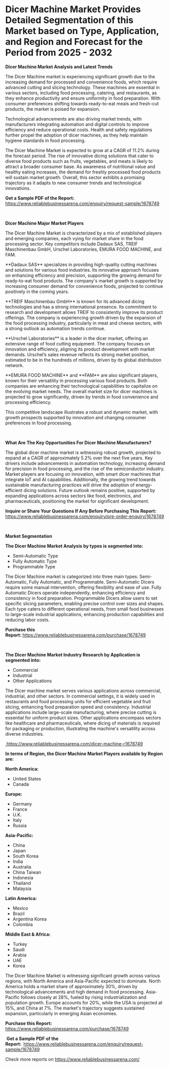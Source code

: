 <p><h1>Dicer Machine Market Provides Detailed Segmentation of this Market based on Type, Application, and Region and Forecast for the Period from 2025 - 2032</h1></p><p><strong>Dicer Machine Market Analysis and Latest Trends</strong></p>
<p><p>The Dicer Machine market is experiencing significant growth due to the increasing demand for processed and convenience foods, which require advanced cutting and slicing technology. These machines are essential in various sectors, including food processing, catering, and restaurants, as they enhance productivity and ensure uniformity in food preparation. With consumer preferences shifting towards ready-to-eat meals and fresh-cut products, the market is poised for expansion.</p><p>Technological advancements are also driving market trends, with manufacturers integrating automation and digital controls to improve efficiency and reduce operational costs. Health and safety regulations further propel the adoption of dicer machines, as they help maintain hygiene standards in food processing.</p><p>The Dicer Machine Market is expected to grow at a CAGR of 11.2% during the forecast period. The rise of innovative dicing solutions that cater to diverse food products such as fruits, vegetables, and meats is likely to attract a broader consumer base. As awareness of nutritional value and healthy eating increases, the demand for freshly processed food products will sustain market growth. Overall, this sector exhibits a promising trajectory as it adapts to new consumer trends and technological innovations.</p></p>
<p><strong>Get a Sample PDF of the Report:&nbsp;</strong> <a href="https://www.reliablebusinessarena.com/enquiry/request-sample/1678749?utm_campaign=2279&utm_medium=2&utm_source=Github&utm_content=ia&utm_term=16022025&utm_id=dicer-machine">https://www.reliablebusinessarena.com/enquiry/request-sample/1678749</a></p>
<p>&nbsp;</p>
<p><strong>Dicer Machine Major Market Players</strong></p>
<p><p>The Dicer Machine Market is characterized by a mix of established players and emerging companies, each vying for market share in the food processing sector. Key competitors include Dadaux SAS, TREIF Maschinenbau GmbH, Urschel Laboratories, EMURA FOOD MACHINE, and FAM. </p><p>**Dadaux SAS** specializes in providing high-quality cutting machines and solutions for various food industries. Its innovative approach focuses on enhancing efficiency and precision, supporting the growing demand for ready-to-eat food products. The company's market growth is supported by increasing consumer demand for convenience foods, projected to continue positively in the coming years.</p><p>**TREIF Maschinenbau GmbH** is known for its advanced dicing technologies and has a strong international presence. Its commitment to research and development allows TREIF to consistently improve its product offerings. The company is experiencing growth driven by the expansion of the food processing industry, particularly in meat and cheese sectors, with a strong outlook as automation trends continue.</p><p>**Urschel Laboratories** is a leader in the dicer market, offering an extensive range of food cutting equipment. The company focuses on innovation and efficiency, aligning its product development with market demands. Urschel’s sales revenue reflects its strong market position, estimated to be in the hundreds of millions, driven by its global distribution network.</p><p>**EMURA FOOD MACHINE** and **FAM** are also significant players, known for their versatility in processing various food products. Both companies are enhancing their technological capabilities to capitalize on the evolving market needs. The overall market size for dicer machines is projected to grow significantly, driven by trends in food convenience and processing efficiency.</p><p>This competitive landscape illustrates a robust and dynamic market, with growth prospects supported by innovation and changing consumer preferences in food processing.</p></p>
<p>&nbsp;</p>
<p><strong>What Are The Key Opportunities For Dicer Machine Manufacturers?</strong></p>
<p><p>The global dicer machine market is witnessing robust growth, projected to expand at a CAGR of approximately 5.2% over the next five years. Key drivers include advancements in automation technology, increasing demand for precision in food processing, and the rise of the semiconductor industry. Market players are focusing on innovation, with smart dicer machines that integrate IoT and AI capabilities. Additionally, the growing trend towards sustainable manufacturing practices will drive the adoption of energy-efficient dicing solutions. Future outlook remains positive, supported by expanding applications across sectors like food, electronics, and pharmaceuticals, positioning the market for significant development.</p></p>
<p><strong>Inquire or Share Your Questions If Any Before Purchasing This Report:</strong> <a href="https://www.reliablebusinessarena.com/enquiry/pre-order-enquiry/1678749?utm_campaign=2279&utm_medium=2&utm_source=Github&utm_content=ia&utm_term=16022025&utm_id=dicer-machine">https://www.reliablebusinessarena.com/enquiry/pre-order-enquiry/1678749</a></p>
<p>&nbsp;</p>
<p><strong>Market Segmentation</strong></p>
<p><strong>The Dicer Machine Market Analysis by types is segmented into:</strong></p>
<p><ul><li>Semi-Automatic Type</li><li>Fully Automatic Type</li><li>Programmable Type</li></ul></p>
<p><p>The Dicer Machine market is categorized into three main types: Semi-Automatic, Fully Automatic, and Programmable. Semi-Automatic Dicers require some manual intervention, offering flexibility and ease of use. Fully Automatic Dicers operate independently, enhancing efficiency and consistency in food preparation. Programmable Dicers allow users to set specific slicing parameters, enabling precise control over sizes and shapes. Each type caters to different operational needs, from small food businesses to large-scale industrial applications, enhancing production capabilities and reducing labor costs.</p></p>
<p><strong>Purchase this Report:&nbsp;</strong><a href="https://www.reliablebusinessarena.com/purchase/1678749?utm_campaign=2279&utm_medium=2&utm_source=Github&utm_content=ia&utm_term=16022025&utm_id=dicer-machine">https://www.reliablebusinessarena.com/purchase/1678749</a></p>
<p>&nbsp;</p>
<p><strong>The Dicer Machine Market Industry Research by Application is segmented into:</strong></p>
<p><ul><li>Commercial</li><li>Industrial</li><li>Other Applications</li></ul></p>
<p><p>The Dicer machine market serves various applications across commercial, industrial, and other sectors. In commercial settings, it is widely used in restaurants and food processing units for efficient vegetable and fruit slicing, enhancing food preparation speed and consistency. Industrial applications include large-scale manufacturing, where precise cutting is essential for uniform product sizes. Other applications encompass sectors like healthcare and pharmaceuticals, where dicing of materials is required for packaging or production, illustrating the machine's versatility across diverse industries.</p></p>
<p><a href="https://www.reliablebusinessarena.com/dicer-machine-r1678749?utm_campaign=2279&utm_medium=2&utm_source=Github&utm_content=ia&utm_term=16022025&utm_id=dicer-machine">&nbsp;https://www.reliablebusinessarena.com/dicer-machine-r1678749</a></p>
<p><strong>In terms of Region, the Dicer Machine Market Players available by Region are:</strong></p>
<p>
    <p> <strong> North America: </strong>
        <ul>
            <li>United States</li>
            <li>Canada</li>
        </ul>
        </p> 
    <p> <strong> Europe: </strong>
        <ul>
            <li>Germany</li>
            <li>France</li>
            <li>U.K.</li>
            <li>Italy</li>
            <li>Russia</li>
        </ul>
        </p> 
    <p> <strong> Asia-Pacific: </strong>
        <ul>
            <li>China</li>
            <li>Japan</li>
            <li>South Korea</li>
            <li>India</li>
            <li>Australia</li>
            <li>China Taiwan</li>
            <li>Indonesia</li>
            <li>Thailand</li>
            <li>Malaysia</li>
        </ul>
        </p> 
    <p> <strong> Latin America: </strong>
        <ul>
            <li>Mexico</li>
            <li>Brazil</li>
            <li>Argentina Korea</li>
            <li>Colombia</li>
        </ul>
        </p> 
    <p> <strong> Middle East & Africa: </strong>
        <ul>
            <li>Turkey</li>
            <li>Saudi</li>
            <li>Arabia</li>
            <li>UAE</li>
            <li>Korea</li>
        </ul>
    </p>
    </p>
<p><p>The Dicer Machine Market is witnessing significant growth across various regions, with North America and Asia-Pacific expected to dominate. North America holds a market share of approximately 30%, driven by technological advancements and high demand in food processing. Asia-Pacific follows closely at 28%, fueled by rising industrialization and population growth. Europe accounts for 20%, while the USA is projected at 15%, and China at 7%. The market's trajectory suggests sustained expansion, particularly in emerging Asian economies.</p></p>
<p><strong>Purchase this Report: </strong><a href="https://www.reliablebusinessarena.com/purchase/1678749?utm_campaign=2279&utm_medium=2&utm_source=Github&utm_content=ia&utm_term=16022025&utm_id=dicer-machine">https://www.reliablebusinessarena.com/purchase/1678749</a></p>
<p>&nbsp;<strong>Get a Sample PDF of the Report:&nbsp;&nbsp;</strong><a href="https://www.reliablebusinessarena.com/enquiry/request-sample/1678749?utm_campaign=2279&utm_medium=2&utm_source=Github&utm_content=ia&utm_term=16022025&utm_id=dicer-machine">https://www.reliablebusinessarena.com/enquiry/request-sample/1678749</a></p>
<p><strong></strong></p>
<p>Check more reports on <a href="https://www.reliablebusinessarena.com/?utm_campaign=2279&utm_medium=2&utm_source=Github&utm_content=ia&utm_term=16022025&utm_id=dicer-machine">https://www.reliablebusinessarena.com/</a></p>